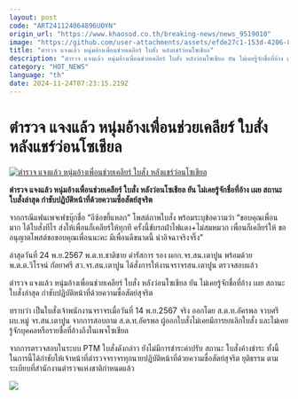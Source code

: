 ```yaml
---
layout: post
code: "ART241124064896UOYN"
origin_url: "https://www.khaosod.co.th/breaking-news/news_9519010"
image: "https://github.com/user-attachments/assets/efde27c1-153d-4206-8637-6f78e669bb79"
title: "ตำรวจ แจงแล้ว หนุ่มอ้างเพื่อนช่วยเคลียร์ ใบสั่ง หลังแชร์ว่อนโซเชียล"
description: "ตำรวจ แจงแล้ว หนุ่มอ้างเพื่อนช่วยเคลียร์ ใบสั่ง หลังว่อนโซเชียล ยัน ไม่เคยรู้จักชื่อที่อ้าง เผย สถานะใบสั่งล่าสุด กำชับปฏิบัติหน้าที่ด้วยความซื่อสัตย์สุจริต"
category: "HOT_NEWS"
language: "th"
date: 2024-11-24T07:23:15.219Z
---
```


# ตำรวจ แจงแล้ว หนุ่มอ้างเพื่อนช่วยเคลียร์ ใบสั่ง หลังแชร์ว่อนโซเชียล

[![ตำรวจ แจงแล้ว หนุ่มอ้างเพื่อนช่วยเคลียร์ ใบสั่ง หลังแชร์ว่อนโซเชียล](https://www.khaosod.co.th/wpapp/uploads/2024/11/order.jpg "ตำรวจ แจงแล้ว หนุ่มอ้างเพื่อนช่วยเคลียร์ ใบสั่ง หลังแชร์ว่อนโซเชียล")](https://www.khaosod.co.th/wpapp/uploads/2024/11/order.jpg)

**ตำรวจ แจงแล้ว หนุ่มอ้างเพื่อนช่วยเคลียร์ ใบสั่ง หลังว่อนโซเชียล ยัน ไม่เคยรู้จักชื่อที่อ้าง เผย สถานะใบสั่งล่าสุด กำชับปฏิบัติหน้าที่ด้วยความซื่อสัตย์สุจริต**

จากกรณีแฟนเพจเฟซบุ๊กชื่อ “อีซ้อขยี้แหลก” โพสต์ภาพใบสั่ง พร้อมระบุข้อความว่า “ขอบคุณเพื่อนมาก ได้ใบสั่งทีไร ส่งให้เพื่อนก็เคลียร์ให้ทุกที ครั้งนี้ขับรถฝ่าไฟแดง+ไม่สมหมวก เพื่อนก็เคลียร์ให้ ขออนุญาตโพสต์ขอขอบคุณเพื่อนนะคะ มีเพื่อนดีขนาดนี้ น่าอิจฉาจริงจริ๊ง”

ล่าสุดวันที่ 24 พ.ย.2567 พ.ต.ท.ชาติชาย ดำรัสการ รอง ผกก.จร.สน.เตาปูน พร้อมด้วย พ.ต.ต.วิโรจน์ กัลยาศรี สว.จร.สน.เตาปูน ได้สั่งการให้งานจราจรสน.เตาปูน ตรวจสอบแล้ว

ตำรวจ แจงแล้ว หนุ่มอ้างเพื่อนช่วยเคลียร์ ใบสั่ง หลังว่อนโซเชียล ยัน ไม่เคยรู้จักชื่อที่อ้าง เผย สถานะใบสั่งล่าสุด กำชับปฏิบัติหน้าที่ด้วยความซื่อสัตย์สุจริต

ทราบว่า เป็นใบสั่งเจ้าพนักงานจราจรเมื่อวันที่ 14 พ.ย.2567 จริง ออกโดย ส.ต.ท.อัครพล จวบศรี ผบ.หมู่ จร.สน.เตาปูน จากการสอบถาม ส.ต.ท.อัครพล ผู้ออกใบสั่งไม่เคยมีการยกเลิกใบสั่ง และไม่เคยรู้จักบุคคลหรือรายชื่อที่อ้างถึงในเพจโซเชียล

จากการตรวจสอบในระบบ PTM ใบสั่งดังกล่าว ยังไม่มีการชำระค่าปรับ สถานะ ใบสั่งค้างชำระ ทั้งนี้ ในการนี้ได้กำชับให้เจ้าหน้าที่ตำรวจจราจรทุกนายปฏิบัติหน้าที่ด้วยความซื่อสัตย์สุจริต ยุติธรรม ตามระเบียบที่สำนักงานตำรวจแห่งชาติกำหนดแล้ว

[![](https://www.khaosod.co.th/wpapp/uploads/2024/11/24-ตร1.jpg)](https://www.khaosod.co.th/wpapp/uploads/2024/11/24-ตร1.jpg)